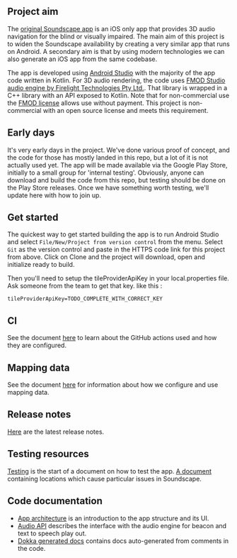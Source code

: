 ## Project aim
The [original Soundscape app](https://github.com/Scottish-Tech-Army/Soundscape) is an iOS only app that provides 3D audio navigation for the blind or visually impaired. The main aim of this project is to widen the Soundscape availability by creating a very similar app that runs on Android. A secondary aim is that by using modern technologies we can also generate an iOS app from the same codebase.

The app is developed using [Android Studio](https://developer.android.com/studio) with the majority of the app code written in Kotlin. For 3D audio rendering, the code uses [FMOD Studio audio engine by Firelight Technologies Pty Ltd.](https://www.fmod.com/). That library is wrapped in a C++ library with an API exposed to Kotlin. Note that for non-commercial use the [FMOD license](https://www.fmod.com/legal) allows use without payment. This project is non-commercial with an open source license and meets this requirement.
## Early days
It's very early days in the project. We've done various proof of concept, and the code for those has mostly landed in this repo, but a lot of it is not actually used yet. The app will be made available via the Google Play Store, initially to a small group for 'internal testing'. Obviously, anyone can download and build the code from this repo, but testing should be done on the Play Store releases. Once we have something worth testing, we'll update here with how to join up.   

## Get started
The quickest way to get started building the app is to run Android Studio and select `File/New/Project from version control` from the menu. Select `Git` as the version control and paste in the HTTPS code link for this project from above. Click on Clone and the project will download, open and initialize ready to build.


Then you'll need to setup the tileProviderApiKey in your local.properties file. Ask someone from the team to get that key.
like this : 

```shell
tileProviderApiKey=TODO_COMPLETE_WITH_CORRECT_KEY
```

## CI
See the document [here](actions.md) to learn about the GitHub actions used and how they are configured.

## Mapping data
See the document [here](mapping.md) for information about how we configure and use mapping data.

## Release notes
[Here](release-notes.md) are the latest release notes.

## Testing resources
[Testing](testing.md) is the start of a document on how to test the app.
[A document](tricky-locations.md) containing locations which cause particular issues in Soundscape. 

## Code documentation
* [App architecture](architecture.md) is an introduction to the app structure and its UI.
* [Audio API](audio-API.md) describes the interface with the audio engine for beacon and text to speech play out.
* [Dokka generated docs](dokka/index.html) contains docs auto-generated from comments in the code.
